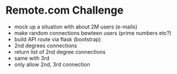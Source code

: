 # Remote.com Challenge

- mock up a situation with about 2M users (e-mails)
- make random connections bewteen users (prime numbers etc?)
- build API route via flask (bootstrap)
- 2nd degrees connections
- return list of 2nd degree connections
- same with 3rd
- only allow 2nd, 3rd connection